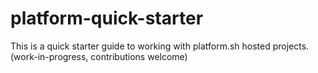 # platform-quick-starter
This is a quick starter guide to working with platform.sh hosted projects. (work-in-progress, contributions welcome)
